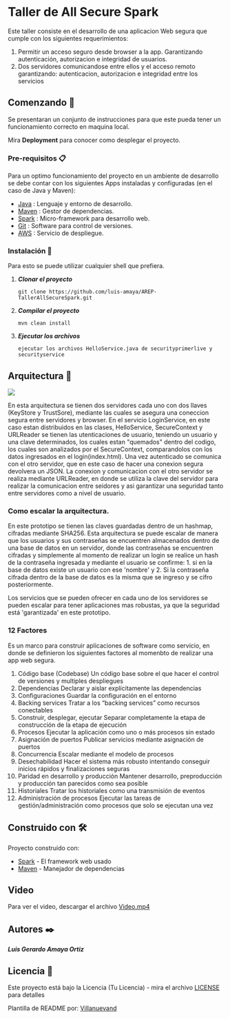 # Taller de All Secure Spark

Este taller consiste en el desarrollo de una aplicacion Web segura que cumple con los siguientes requerimientos:
1. Permitir un acceso seguro desde browser a la app. Garantizando autenticación, autorizacion e integridad de usuarios.
2. Dos servidores comunicandose entre ellos y el acceso remoto garantizando: autenticacion, autorizacion e integridad entre los servicios

## Comenzando 🚀

Se presentaran un conjunto de instrucciones para que este pueda tener un funcionamiento correcto en maquina local.

Mira **Deployment** para conocer como desplegar el proyecto.


### Pre-requisitos 📋

Para un optimo funcionamiento del proyecto en un ambiente de desarrollo se debe contar con los siguientes Apps instaladas y configuradas (en el caso de Java y Maven):

- [Java](https://www.java.com/es/download/ie_manual.jsp) : Lenguaje y entorno de desarrollo.
- [Maven](https://maven.apache.org/) : Gestor de dependencias.
- [Spark](https://sparkjava.com/download) : Micro-framework para desarrollo web.
- [Git](https://git-scm.com/) : Software para control de versiones.
- [AWS](https://aws.amazon.com) : Servicio de despliegue.
### Instalación 🔧

Para esto se puede utilizar cualquier shell que prefiera.

1. ***Clonar el proyecto***
    ```
    git clone https://github.com/luis-amaya/AREP-TallerAllSecureSpark.git
    ```

2. ***Compilar el proyecto***
   ````
   mvn clean install
   ````
3. ***Ejecutar los archivos***
    ````
   ejecutar los archivos HelloService.java de securityprimerlive y securityservice
   ````

## Arquitectura 🚧
![](img/arquitectura.PNG)

En esta arquitectura se tienen dos servidores cada uno con dos llaves (KeyStore y TrustSore), mediante las cuales se asegura una coneccion segura entre servidores y browser. 
En el servicio LoginService, en este caso estan distribuidos en las clases, HelloService, SecureContext y URLReader se tienen las utenticaciones de usuario, teniendo un usuario y una clave determinados, los cuales estan "quemados" dentro del codigo, los cuales son analizados por el SecureContext, comparandolos con los datos ingresados en el login(index.html). Una vez autenticado se comunica con el otro servidor, que en este caso de hacer una conexion segura devolvera un JSON. La conexion y comunicacion con el otro servidor se realiza mediante URLReader, en donde se utiliza la clave del servidor para realizar la comunicacion entre seidores y asi garantizar una seguridad tanto entre servidores como a nivel de usuario.

### Como escalar la arquitectura.

En este prototipo se tienen las claves guardadas dentro de un hashmap, cifradas mediante SHA256. Esta arquitectura se puede escalar de manera que los usuarios y sus contraseñas se encuentren almacenados dentro de una base de datos en un servidor, donde las contraseñas se encuentren cifradas y simplemente al momento de realizar un login se realice un hash de la contraseña ingresada y mediante el usuario se confirme: 1. si en la base de datos existe un usuario con ese 'nombre' y 2. Si la contraseña cifrada dentro de la base de datos es la misma que se ingreso y se cifro posteriormente.

Los servicios que se pueden ofrecer en cada uno de los servidores se pueden escalar para tener aplicaciones mas robustas, ya que la seguridad está 'garantizada' en este prototipo.
### 12 Factores 
Es un marco para construir aplicaciones de software como servicio, en donde se definieron los siguientes factores al momenbto de realizar una app web segura.

1. Código base (Codebase)
Un código base sobre el que hacer el control de versiones y multiples despliegues
2. Dependencias
Declarar y aislar explícitamente las dependencias
3. Configuraciones
Guardar la configuración en el entorno
4. Backing services
Tratar a los “backing services” como recursos conectables
5. Construir, desplegar, ejecutar
Separar completamente la etapa de construcción de la etapa de ejecución
6. Procesos
Ejecutar la aplicación como uno o más procesos sin estado
7. Asignación de puertos
Publicar servicios mediante asignación de puertos
8. Concurrencia
Escalar mediante el modelo de procesos
9. Desechabilidad
Hacer el sistema más robusto intentando conseguir inicios rápidos y finalizaciones seguras
10. Paridad en desarrollo y producción
Mantener desarrollo, preproducción y producción tan parecidos como sea posible
11. Historiales
Tratar los historiales como una transmisión de eventos
12. Administración de procesos
Ejecutar las tareas de gestión/administración como procesos que solo se ejecutan una vez
## Construido con 🛠️
Proyecto construido con:

* [Spark](https://sparkjava.com/download) - El framework web usado
* [Maven](https://maven.apache.org/) - Manejador de dependencias


## Video
Para ver el video, descargar el archivo [Video.mp4](Video.mp4)
## Autores ✒️

***Luis Gerardo Amaya Ortiz***

## Licencia 📄

Este proyecto está bajo la Licencia (Tu Licencia) - mira el archivo [LICENSE](License.md) para detalles


Plantilla de README por: [Villanuevand](https://github.com/Villanuevand) 
